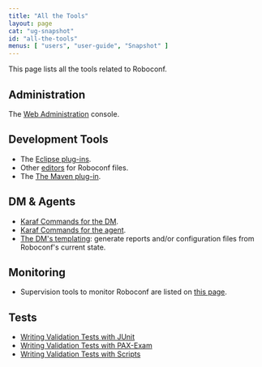 ```yaml
---
title: "All the Tools"
layout: page
cat: "ug-snapshot"
id: "all-the-tools"
menus: [ "users", "user-guide", "Snapshot" ]
---
```


This page lists all the tools related to Roboconf.


## Administration

The [Web Administration](web-administration.html) console.


## Development Tools

* The [Eclipse plug-ins](eclipse-plugins.html).
* Other [editors](editors.html) for Roboconf files.
* The [The Maven plug-in](maven-plugin.html).


## DM &amp; Agents

* [Karaf Commands for the DM](karaf-commands-for-the-dm.html).
* [Karaf Commands for the agent](karaf-commands-for-the-agent.html).
* [The DM's templating](dm-templating.html): generate reports and/or configuration files from Roboconf's current state.


## Monitoring

* Supervision tools to monitor Roboconf are listed on [this page](monitoring-roboconf.html).


## Tests

* [Writing Validation Tests with JUnit](writing-validation-tests-with-junit.html)
* [Writing Validation Tests with PAX-Exam](writing-validation-tests-with-pax-exam.html)
* [Writing Validation Tests with Scripts](writing-validation-tests-with-scripts.html)

